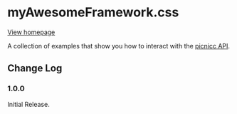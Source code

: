 # myAwesomeFramework.css

[View homepage](http://picnicc.github.io/myAwesomeFramework.css/demo/)

A collection of examples that show you how to interact with the [picnicc API](https://picni.cc/api/v1).

## Change Log

### 1.0.0

Initial Release.